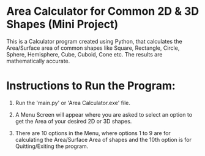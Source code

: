 # Area Calculator for Common 2D & 3D Shapes (Mini Project)

This is a Calculator program created using Python, that calculates the Area/Surface area of common shapes like Square, Rectangle, Circle, Sphere, Hemisphere, Cube, Cuboid, Cone etc. The results are mathematically accurate.

# Instructions to Run the Program:

1) Run the 'main.py' or 'Area Calculator.exe' file.

2) A Menu Screen will appear where you are asked to select an option to get the Area of your desired 2D or 3D shapes.

3) There are 10 options in the Menu, where options 1 to 9 are for calculating the Area/Surface Area of shapes and the 10th option is for Quitting/Exiting the program.
